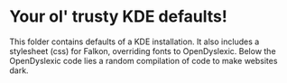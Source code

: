 # Your ol' trusty KDE defaults!
This folder contains defaults of a KDE installation.
It also includes a stylesheet (css) for Falkon, overriding fonts to OpenDyslexic.
Below the OpenDyslexic code lies a random compilation of code to make websites dark.
